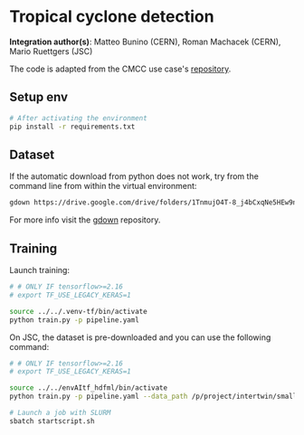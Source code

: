 # Tropical cyclone detection

**Integration author(s)**: Matteo Bunino (CERN), Roman Machacek (CERN), Mario Ruettgers (JSC)

The code is adapted from the CMCC use case's
[repository](https://github.com/CMCC-Foundation/ml-tropical-cyclones-detection).

## Setup env

```bash
# After activating the environment
pip install -r requirements.txt
```

## Dataset

If the automatic download from python does not work, try from the command line from
within the virtual environment:

```bash
gdown https://drive.google.com/drive/folders/1TnmujO4T-8_j4bCxqNe5HEw9njJIIBQD -O data/tmp_data/trainval --folder
```

For more info visit the [gdown](https://github.com/wkentaro/gdown) repository.

## Training

Launch training:

```bash
# # ONLY IF tensorflow>=2.16
# export TF_USE_LEGACY_KERAS=1

source ../../.venv-tf/bin/activate
python train.py -p pipeline.yaml 
```

On JSC, the dataset is pre-downloaded and you can use the following command:

```bash
# # ONLY IF tensorflow>=2.16
# export TF_USE_LEGACY_KERAS=1

source ../../envAItf_hdfml/bin/activate
python train.py -p pipeline.yaml --data_path /p/project/intertwin/smalldata/cmcc

# Launch a job with SLURM
sbatch startscript.sh
```
